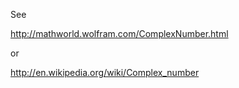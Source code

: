 See

http://mathworld.wolfram.com/ComplexNumber.html

or 

http://en.wikipedia.org/wiki/Complex_number
